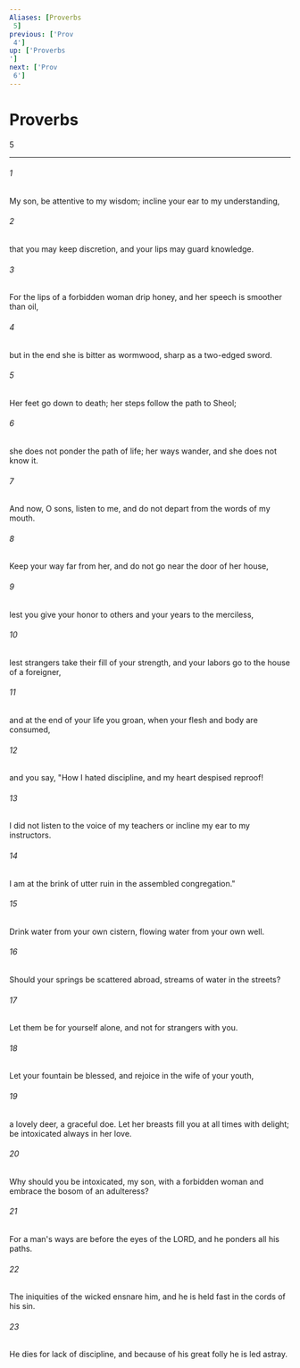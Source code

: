 ```yaml
---
Aliases: [Proverbs 5]
previous: ['Prov 4']
up: ['Proverbs']
next: ['Prov 6']
---
```

# Proverbs 5

***
 

###### 1 
My son, be attentive to my wisdom;  incline your ear to my understanding,   

###### 2 
that you may keep discretion,  and your lips may guard knowledge.   

###### 3 
For the lips of a forbidden woman drip honey,  and her speech is smoother than oil,   

###### 4 
but in the end she is bitter as wormwood,  sharp as a two-edged sword.   

###### 5 
Her feet go down to death;  her steps follow the path to Sheol;   

###### 6 
she does not ponder the path of life;  her ways wander, and she does not know it.  

###### 7 
And now, O sons, listen to me,  and do not depart from the words of my mouth.   

###### 8 
Keep your way far from her,  and do not go near the door of her house,   

###### 9 
lest you give your honor to others  and your years to the merciless,   

###### 10 
lest strangers take their fill of your strength,  and your labors go to the house of a foreigner,   

###### 11 
and at the end of your life you groan,  when your flesh and body are consumed,   

###### 12 
and you say, "How I hated discipline,  and my heart despised reproof!   

###### 13 
I did not listen to the voice of my teachers  or incline my ear to my instructors.   

###### 14 
I am at the brink of utter ruin  in the assembled congregation."  

###### 15 
Drink water from your own cistern,  flowing water from your own well.   

###### 16 
Should your springs be scattered abroad,  streams of water in the streets?   

###### 17 
Let them be for yourself alone,  and not for strangers with you.   

###### 18 
Let your fountain be blessed,  and rejoice in the wife of your youth,   

###### 19 
a lovely deer, a graceful doe.  Let her breasts fill you at all times with delight;  be intoxicated always in her love.   

###### 20 
Why should you be intoxicated, my son, with a forbidden woman  and embrace the bosom of an adulteress?   

###### 21 
For a man's ways are before the eyes of the LORD,  and he ponders all his paths.   

###### 22 
The iniquities of the wicked ensnare him,  and he is held fast in the cords of his sin.   

###### 23 
He dies for lack of discipline,  and because of his great folly he is led astray.
